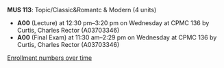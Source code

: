 **MUS 113**: Topic/Classic&Romantc & Modern (4 units)

- **A00** (Lecture) at 12:30 pm–3:20 pm on Wednesday at CPMC 136 by Curtis, Charles Rector (A03703346)
- **A00** (Final Exam) at 11:30 am–2:29 pm on Wednesday at CPMC 136 by Curtis, Charles Rector (A03703346)

[Enrollment numbers over time](./MUS113.tsv)
